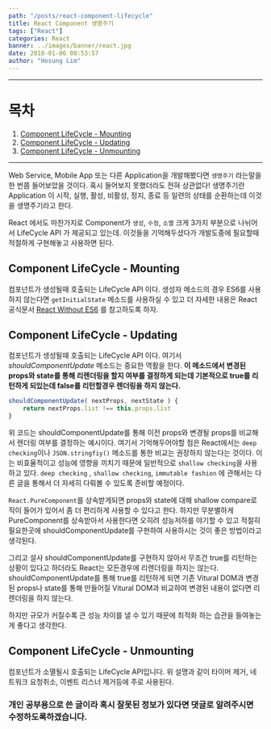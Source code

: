 ```yaml
---
path: "/posts/react-component-lifecycle"
title: React Component 생명주기
tags: ["React"]
categories: React
banner: ../images/banner/react.jpg
date: 2018-01-06 08:53:57
author: "Hosung Lim"
---
```



---
# 목차
1. [Component LifeCycle - Mounting](#mounting)
2. [Component LifeCycle - Updating](#updating)
3. [Component LifeCycle - Unmounting](#unmounting)
---

Web Service, Mobile App 또는 다른 Application을 개발해봤다면 <code>생명주기</code> 라는말을 한 번쯤 들어보았을 것이다.  혹시 들어보지 못했더라도 전혀 상관없다!
생명주기란 Application 이 시작, 실행, 활성, 비활성, 정지, 종료 등 일련의 상태를 순환하는데 이것을 생명주기라고 한다.

React 에서도 마찬가지로 Component가 <code>생성</code>, <code>수정</code>, <code>소멸</code> 크게 3가지 부분으로 나뉘어서  LifeCycle API 가 제공되고 있는데. 이것들을 기억해두셨다가 개발도중에 필요할때 적절하게 구현해놓고 사용하면 된다.

<div id="mounting">
</div>

## Component LifeCycle - Mounting
컴포넌트가 생성될때 호출되는 LifeCycle API 이다.
생성자 메소드의 경우 ES6를 사용하지 않는다면 <code>getInitialState</code> 메소드를 사용하실 수 있고 더 자세한 내용은 React 공식문서 [React Without ES6](https://reactjs.org/docs/react-without-es6.html) 를 참고하도록 하자.

<div id="updating">
</div>

## Component LifeCycle - Updating
컴포넌트가 생성될때 호출되는 LifeCycle API 이다.
여기서 *shouldComponentUpdate* 메소드는 중요한 역활을 한다.
**이 메소드에서 변경된 props와 state를 통해 리렌더링을 할지 여부를 결정하게 되는데 기본적으로 true를 리턴하게 되있는데 false를 리턴할경우 렌더링을 하지 않는다.**

```javascript
shouldComponentUpdate( nextProps, nextState ) {
    return nextProps.list !== this.props.list
}
```

위 코드는 shouldComponentUpdate를 통해 이전 props와 변경될 props를 비교해서 렌더링 여부를 결정하는 예시이다. 여기서 기억해두어야할 점은 React에서는
<code>deep checking</code>이나 <code>JSON.stringfiy()</code> 메소드를 통한 비교는 권장하지 않는다는 것이다.
이는 비효율적이고 성능에 영향을 끼치기 때문에 일반적으로 <code>shallow checking</code>을 사용하고 있다. <code>deep checking</code> , <code>shallow checking</code>, <code>immutable fashion</code> 에 관해서는 다른 글을 통해서 더 자세히 다뤄볼 수 있도록 준비할 예정이다.

<code>React.PureComponent</code>를 상속받게되면 props와 state에 대해 shallow compare로직이 들어가 있어서 좀 더 편리하게 사용할 수 있다고 한다.
하지만 무분별하게 PureComponent를 상속받아서 사용한다면 오히려 성능저하를 야기할 수 있고 적절히 필요한곳에 shouldComponentUpdate를 구현하여 사용하시는 것이 좋은 방법이라고 생각된다.

그리고 설사 shouldComponentUpdate를 구현하지 않아서 무조건 true를 리턴하는 상황이 있다고 하더라도 React는 모든경우에 리렌더링을 하지는 않는다. shouldComponentUpdate를 통해 true를 리턴하게 되면 기존 Vitural DOM과 변경된 props나 state를 통해 만들어질 Vitural DOM과 비교하여 변경된 내용이 없다면 리렌더링을 하지 않는다.

하지만 규모가 커질수록 큰 성능 차이를 낼 수 있기 때문에 최적화 하는 습관을 들여놓는게 좋다고 생각한다.

<div id="unmounting">
</div>

## Component LifeCycle - Unmounting
컴포넌트가 소멸될시 호출되는 LifeCycle API입니다.
위 설명과 같이 타이머 제거, 네트워크 요청취소, 이벤트 리스너 제거등에 주로 사용된다.

### 개인 공부용으로 쓴 글이라 혹시 잘못된 정보가 있다면 댓글로 알려주시면 수정하도록하겠습니다.

